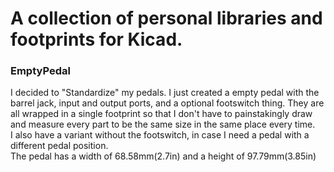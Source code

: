 <h1>A collection of personal libraries and footprints for Kicad.</h1>
<h3>EmptyPedal</h3>
I decided to "Standardize" my pedals. I just created a empty pedal with the barrel jack, input and output ports, and a optional footswitch thing. 
They are all wrapped in a single footprint so that I don't have to painstakingly draw and measure every part to be the same size in the same place every time.</br>
I also have a variant without the footswitch, in case I need a pedal with a different pedal position.</br>
The pedal has a width of 68.58mm(2.7in) and a height of 97.79mm(3.85in) 

